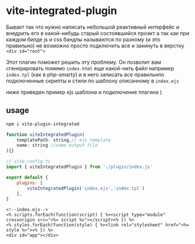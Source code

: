# vite-integrated-plugin

Бывает так что нужно написать небольшой реактивный интерфейс и внедрить его в какой-нибудь старый состоявшийся проэкт
а так как при каждом билде js и css бандлы называются по разному (и это правильно) не возможно просто подключить все и закинуть в верстку `<div id="root">`

Этот плагин поможет решить эту проблему. Он позволит вам сгенерировать помимо `index.html` еще какой-нить файл например `index.tpl` (как в php-smarty) и в него записать все правильнпо подключенные 
скрипты и стили по шаблону описанному в `index.ejs`

ниже приведен пример ejs шаблона и подключение плагина )


## usage
```bash
npm i vite-plugin-integrated
```


```js
function viteIntegratedPlugin(
	templatePath: string,// ejs template
	name: string //name output file
){}
```

```js
// vite.config.ts
import { viteIntegratedPlugin } from './plugin/index.js'

export default {
	plugins: [
		viteIntegratedPlugin('index.ejs','index.tpl')
	],
}

```
```ejs
<!--index.ejs-->
<% scripts.forEach(function(script) { %><script type="module" crossorigin src="<%= script %>"></script><% }) %>
<% styles.forEach(function(style) { %><link rel="stylesheet" href="<%= style %>"><% }) %>
<div id="app"></div>
```
